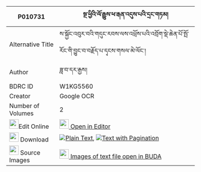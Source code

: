 |P010731|སྔ་ཕྱིའི་ལོ་རྒྱུས་ཕ་རྒན་འདུས་པའི་དྲང་གཏམ། 
| --- | --- 
|Alternative Title |ས་སྐྱོང་འབུར་བའི་གདུང་རབས་ལས་འཕྲོས་པའི་འབྲོག་སྡེ་ཆེན་པོ་སྤོ་རོང་གི་བྱུང་བ་བརྗོད་པ་དྭངས་གསལ་མེ་ལོང་།
|Author| ཟླ་བ་དར་རྒྱས།
|BDRC ID | W1KG5560
|Creator | Google OCR
|Number of Volumes| 2
|<img width="25" src="https://img.icons8.com/color/25/000000/edit-property.png">Edit Online| [<img width="25" src="https://avatars.githubusercontent.com/u/45091458?s=200&v=4"> Open in Editor](http://editor.openpecha.org/P010731)
|<img width="25" src="https://img.icons8.com/fluent/48/000000/download-2.png"/>  Download | [![](https://img.icons8.com/color/20/000000/txt.png)Plain Text](https://github.com/Openpecha/P010731/releases/download/v1/ngachi_i_logyu_pagen_dupa_i_dr_plain_P010731.zip), [![](https://img.icons8.com/color/20/000000/txt.png)Text with Pagination](https://github.com/Openpecha/P010731/releases/download/v1/ngachi_i_logyu_pagen_dupa_i_dr_pages_P010731.zip)
|<img width="25" src="https://img.icons8.com/plasticine/100/000000/pictures-folder.png"/>  Source Images | [<img width="25" src="https://library.bdrc.io/icons/BUDA-small.svg"> Images of text file open in BUDA](https://library.bdrc.io/show/bdr:W1KG5560)